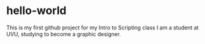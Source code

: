 # hello-world
This is my first github project for my Intro to Scripting class
I am a student at UVU, studying to become a graphic designer. 

